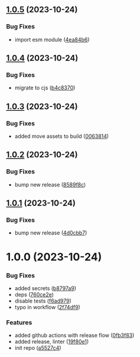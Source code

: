 ## [1.0.5](https://github.com/BrRenat/nx-gcs/compare/v1.0.4...v1.0.5) (2023-10-24)


### Bug Fixes

* import esm module ([4ea84b6](https://github.com/BrRenat/nx-gcs/commit/4ea84b61c4ea26e74ea389bff06230f17cecf83d))

## [1.0.4](https://github.com/BrRenat/nx-gcs/compare/v1.0.3...v1.0.4) (2023-10-24)


### Bug Fixes

* migrate to cjs ([b4c8370](https://github.com/BrRenat/nx-gcs/commit/b4c8370ea6f8fad97abe3108d89790c49e3d6cd8))

## [1.0.3](https://github.com/BrRenat/nx-gcs/compare/v1.0.2...v1.0.3) (2023-10-24)


### Bug Fixes

* added move assets to build ([0063814](https://github.com/BrRenat/nx-gcs/commit/00638146c0c238e3a9d5deb2f0488cae841ee7a5))

## [1.0.2](https://github.com/BrRenat/nx-gcs/compare/v1.0.1...v1.0.2) (2023-10-24)


### Bug Fixes

* bump new release ([8589f8c](https://github.com/BrRenat/nx-gcs/commit/8589f8c0c8cc78a5603d2d963f30c22649de2567))

## [1.0.1](https://github.com/BrRenat/nx-gcs/compare/v1.0.0...v1.0.1) (2023-10-24)


### Bug Fixes

* bump new release ([4d0cbb7](https://github.com/BrRenat/nx-gcs/commit/4d0cbb7c4c523992fcfd95fad3cf1fc67e515ed9))

# 1.0.0 (2023-10-24)


### Bug Fixes

* added secrets ([b8797a9](https://github.com/BrRenat/nx-gcs/commit/b8797a96c608f68c72edeb959127e76cf4deec8b))
* deps ([760ce2e](https://github.com/BrRenat/nx-gcs/commit/760ce2ebd55d10757c2af54157faa1cf2da1bebf))
* disable tests ([f6ad979](https://github.com/BrRenat/nx-gcs/commit/f6ad97915cc17fdcb379a007ba3d84508eba84b8))
* typo in workflow ([2f74df9](https://github.com/BrRenat/nx-gcs/commit/2f74df9a53b3cb92c35824ce4409d2220ef94d50))


### Features

* added github actions with release flow ([0fb3f83](https://github.com/BrRenat/nx-gcs/commit/0fb3f8301d39a2fa5560fd456e0b72bbfb9de629))
* added release, linter ([19f80e1](https://github.com/BrRenat/nx-gcs/commit/19f80e150f54952def2b30fcc643e7205556da21))
* init repo ([a5527c4](https://github.com/BrRenat/nx-gcs/commit/a5527c4e7df92b67fc9dbb36999614913a7c4dfb))
